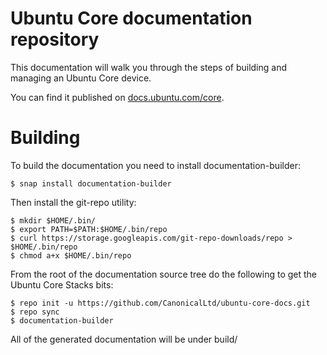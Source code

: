 # Ubuntu Core documentation repository

This documentation will walk you through the steps of building and managing an Ubuntu Core device.

You can find it published on [docs.ubuntu.com/core](http://docs.ubuntu.com/core).

# Building

To build the documentation you need to install documentation-builder:

    $ snap install documentation-builder

Then install the git-repo utility:

    $ mkdir $HOME/.bin/
    $ export PATH=$PATH:$HOME/.bin/repo
    $ curl https://storage.googleapis.com/git-repo-downloads/repo > $HOME/.bin/repo
    $ chmod a+x $HOME/.bin/repo

From the root of the documentation source tree do the following to get the Ubuntu
Core Stacks bits:

    $ repo init -u https://github.com/CanonicalLtd/ubuntu-core-docs.git
    $ repo sync
    $ documentation-builder

All of the generated documentation will be under build/
